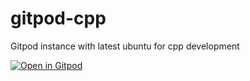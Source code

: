 # gitpod-cpp
Gitpod instance with latest ubuntu for cpp development

[![Open in Gitpod](https://gitpod.io/button/open-in-gitpod.svg)](https://gitpod.io/#https://github.com/vvrs/gitpod-cpp)